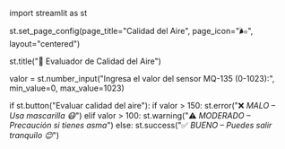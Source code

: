 import streamlit as st

st.set_page_config(page_title="Calidad del Aire", page_icon="🌬️", layout="centered")

st.title("🌱 Evaluador de Calidad del Aire")

valor = st.number_input("Ingresa el valor del sensor MQ-135 (0-1023):", min_value=0, max_value=1023)

if st.button("Evaluar calidad del aire"):
    if valor > 150:
        st.error("❌ *MALO – Usa mascarilla 😷*")
    elif valor > 100:
        st.warning("⚠️ *MODERADO – Precaución si tienes asma*")
    else:
        st.success("✅ *BUENO – Puedes salir tranquilo 😊*")
